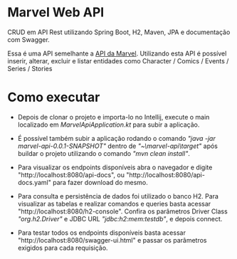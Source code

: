 # Marvel Web API

CRUD em API Rest utilizando Spring Boot, H2, Maven, JPA e documentação com Swagger.

Essa é uma API semelhante a [API da Marvel](https://developer.marvel.com/docs#!/public).
Utilizando esta API é possível inserir, alterar, excluir e listar entidades como Character / Comics / Events / Series / Stories

# Como executar
 
 - Depois de clonar o projeto e importa-lo no Intellij, execute o main localizado em *MarvelApiApplication.kt* para subir a aplicação.
 
 - É possível também subir a aplicação rodando o comando *"java -jar marvel-api-0.0.1-SNAPSHOT"* dentro de *"~\marvel-api\target"* após buildar o projeto utilizando o comando *"mvn clean install"*.
 
 - Para visualizar os endpoints disponíveis abra o navegador e digite "http://localhost:8080/api-docs", ou "http://localhost:8080/api-docs.yaml" para fazer download do mesmo. 

 - Para consulta e persistência de dados foi utilizado o banco H2. Para visualizar as tabelas e realizar comandos e queries basta acessar "http://localhost:8080/h2-console". Confira os parâmetros Driver Class *"org.h2.Driver"* e JDBC URL *"jdbc:h2:mem:testdb"*, e depois connect. 
 
 - Para testar todos os endpoints disponíveis basta acessar "http://localhost:8080/swagger-ui.html" e passar os parâmetros exigidos para cada requisição.